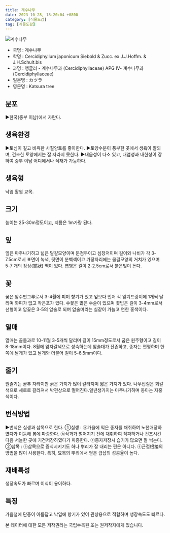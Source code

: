 ```yaml
---
title: 계수나무
date: 2023-10-28, 18:20:04 +0800
category: [식물도감]
tag: [식물도감]
---
```




![계수나무](http://www.nature.go.kr/fileUpload/plants/basic/Cercidiphyllaceae/Cercidiphyllum/6668/6668_3_th2.JPG)
- 국명 : 계수나무
- 학명 : Cercidiphyllum japonicum Siebold & Zucc. ex J.J.Hoffm. & J.H.Schult.bis
- 과명 : 앵글러 - 계수나무과 (Cercidiphyllaceae) APG Ⅳ- 계수나무과 (Cercidiphyllaceae)
- 일본명 : カツラ
- 영문명 : Katsura tree


## 분포
▶한국(중부 이남)에서 자란다.
## 생육환경
▶토심이 깊고 비옥한 사질양토를 좋아한다. ▶토양수분이 풍부한 곳에서 생육이 잘되며, 건조한 토양에서는 잘 자라지 못한다. ▶내음성이 다소 있고, 내염성과 내한성이 강하여 중부 이남 어디에서나 식재가 가능하다.
## 생육형
낙엽 활엽 교목.
## 크기
높이는 25-30m정도이고, 지름은 1m가량 된다.
## 잎
잎은 마주나기하고 넓은 달걀모양이며 둔첨두이고 심장저이며 길이와 나비가 각 3-7.5cm로서 표면이 녹색, 뒷면이 분백색이고 가장자리에는 물결모양의 거치가 있으며 5-7 개의 장상(掌狀) 맥이 있다. 엽병은 길이 2-2.5cm로서 붉은빛이 돈다.
## 꽃
꽃은 암수딴그루로서 3-4월에 피며 향기가 있고 잎보다 먼저 각 잎겨드랑이에 1개씩 달리며 화피가 없고 작은포가 있다. 수꽃은 많은 수술이 있으며 꽃밥은 길이 3-4mm로서 선형이고 암꽃은 3-5의 암술로 되며 암술머리는 실같이 가늘고 연한 홍색이다.
## 열매
열매는 골돌과로 10-11월 3-5개씩 달리며 길이 15mm정도로서 굽은 원주형이고 길이 8-18mm이다. 8월에 암자갈색으로 성숙하는데 암술대가 잔존하고, 종자는 편평하며 한쪽에 날개가 있고 날개와 더불어 길이 5-6.5mm이다.
## 줄기
원줄기는 곧추 자라지만 굵은 가지가 많이 갈라지며 짧은 가지가 있다. 나무껍질은 회갈색으로 세로로 갈라져서 박편상으로 떨어진다.일년생가지는 마주나기하며 동아는 자홍색이다.
## 번식방법
▶번식은 실생과 삽목으로 한다. ①실생 : ⓐ가을에 익은 종자를 채취하여 노천매장하였다가 이듬해 봄에 파종한다. ⓑ삭과가 벌어지기 전에 채취하여 직파하거나 건조시킨 다음 서늘한 곳에 기건저장하였다가 파종한다. ⓒ종자저장시 습기가 많으면 잘 썩는다. ②삽목 : ⓐ삽목으로 증식시키기도 하나 뿌리가 잘 내리는 편은 아니다. ⓐ근접根接의 방법을 많이 사용한다. 특히, 묘목의 뿌리에서 얻은 급삽의 성공율이 높다.
## 재배특성
생장속도가 빠르며 이식이 용이하다.
## 특징
가을철에 단풍이 아름답고 낙엽에 향기가 있어 관상용으로 적합하며 생장속도도 빠르다.






본 데이터에 대한 모든 저작권리는 국립수목원 또는 원저작자에게 있습니다.
